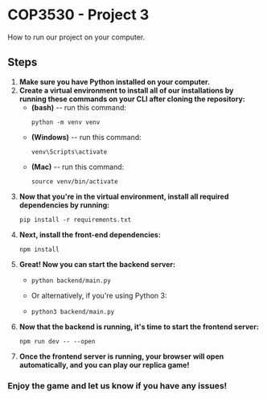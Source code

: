 <h1> COP3530 - Project 3 </h1>
<p> How to run our project on your computer. </p>

<h2> Steps </h2>

<ol>
  <li>
    <strong>Make sure you have Python installed on your computer.</strong>
  </li>

  <li>
    <strong>Create a virtual environment to install all of our installations by running these commands on your CLI after cloning the repository:</strong>
    <ul>
      <li><strong>(bash)</strong> -- run this command:</li>
      <pre><code>python -m venv venv</code></pre>
      <li><strong>(Windows)</strong> -- run this command:</li>
      <pre><code>venv\Scripts\activate</code></pre>
      <li><strong>(Mac)</strong> -- run this command:</li>
      <pre><code>source venv/bin/activate</code></pre>
    </ul>
  </li>

  <li>
    <strong>Now that you're in the virtual environment, install all required dependencies by running:</strong>
    <pre><code>pip install -r requirements.txt</code></pre>
  </li>

  <li>
    <strong>Next, install the front-end dependencies:</strong>
    <pre><code>npm install</code></pre>
  </li>

  <li>
    <strong>Great! Now you can start the backend server:</strong>
    <ul>
      <li><pre><code>python backend/main.py</code></pre></li>
      <li>Or alternatively, if you're using Python 3:</li>
      <li><pre><code>python3 backend/main.py</code></pre></li>
    </ul>
  </li>

  <li>
    <strong>Now that the backend is running, it's time to start the frontend server:</strong>
    <pre><code>npm run dev -- --open</code></pre>
  </li>

  <li>
    <strong>Once the frontend server is running, your browser will open automatically, and you can play our replica game!</strong>
  </li>
</ol>

<h3>Enjoy the game and let us know if you have any issues!</h3>
